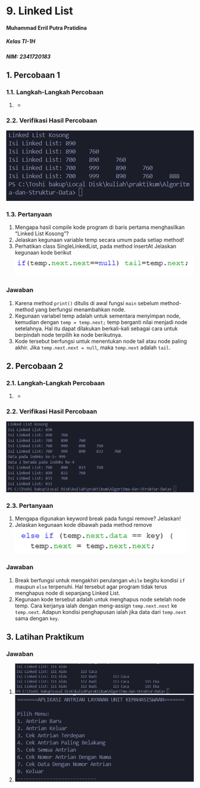 # 9. Linked List

#### Muhammad Erril Putra Pratidina
##### Kelas TI-1H
##### NIM: 2341720183

## 1. Percobaan 1
### 1.1. Langkah-Langkah Percobaan
1. -

### 2.2. Verifikasi Hasil Percobaan
![](Pasted%20image%2020240506102814.png)

### 1.3. Pertanyaan
1. Mengapa hasil compile kode program di baris pertama menghasilkan “Linked List Kosong”? 
2. Jelaskan kegunaan variable temp secara umum pada setiap method! 
3. Perhatikan class SingleLinkedList, pada method insertAt Jelaskan kegunaan kode berikut ![](Pasted%20image%2020240506102913.png)

### Jawaban
1. Karena method `print()` ditulis di awal fungsi `main` sebelum method-method yang berfungsi menambahkan node.
2. Kegunaan variabel temp adalah untuk sementara menyimpan node, kemudian dengan `temp = temp.next;` temp berganti nilai menjadi node setelahnya. Hal itu dapat dilakukan berkali-kali sebagai cara untuk berpindah node terpilih ke node berikutnya.
3. Kode tersebut berfungsi untuk menentukan node tail atau node paling akhir. Jika `temp.next.next = null`, maka `temp.next` adalah `tail`.

## 2. Percobaan 2
### 2.1. Langkah-Langkah Percobaan
1. -
### 2.2. Verifikasi Hasil Percobaan
![](Pasted%20image%2020240506125849.png)

### 2.3. Pertanyaan
1. Mengapa digunakan keyword break pada fungsi remove? Jelaskan! 
2. Jelaskan kegunaan kode dibawah pada method remove ![](Pasted%20image%2020240506124901.png)

### Jawaban
1. Break berfungsi untuk mengakhiri perulangan `while` begitu kondisi `if` maupun `else` terpenuhi. Hal tersebut agar program tidak terus menghapus node di sepanjang Linked List.
2. Kegunaan kode tersebut adalah untuk menghapus node setelah node temp. Cara kerjanya ialah dengan meng-assign `temp.next.next` ke `temp.next`. Adapun kondisi penghapusan ialah jika data dari `temp.next` sama dengan `key`.

## 3. Latihan Praktikum

### Jawaban
1. ![](Pasted%20image%2020240513080802.png)
2. ![](Pasted%20image%2020240513080846.png)